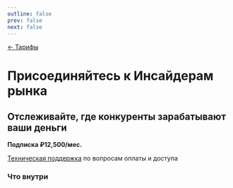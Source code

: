 ```yaml
---
outline: false
prev: false
next: false
---
```


[← Тарифы](/brew/membership)

# Присоединяйтесь к Инсайдерам рынка

## Отслеживайте, где конкуренты зарабатывают ваши деньги

**Подписка ₽12,500/мес.** <br>

<InsiderForm />

[Техническая поддержка](https://t.me/Anna_runScale) по вопросам оплаты и доступа

### Что внутри

<TariffFeaturesInsider />

